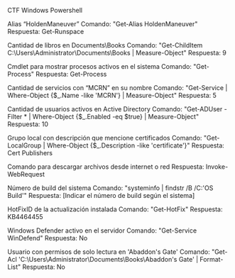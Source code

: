 CTF Windows Powershell

Alias “HoldenManeuver”
Comando: "Get-Alias HoldenManeuver"
Respuesta: Get-Runspace

Cantidad de libros en Documents\Books
Comando: "Get-ChildItem C:\Users\Administrator\Documents\Books | Measure-Object"
Respuesta: 9

Cmdlet para mostrar procesos activos en el sistema
Comando: "Get-Process"
Respuesta: Get-Process

Cantidad de servicios con “MCRN” en su nombre
Comando: "Get-Service | Where-Object {$_.Name -like 'MCRN'} | Measure-Object"
Respuesta: 5

Cantidad de usuarios activos en Active Directory
Comando: "Get-ADUser -Filter * | Where-Object {$_.Enabled -eq $true} | Measure-Object"
Respuesta: 10

Grupo local con descripción que mencione certificados
Comando: "Get-LocalGroup | Where-Object {$_.Description -like 'certificate'}"
Respuesta: Cert Publishers

Comando para descargar archivos desde internet o red
Respuesta: Invoke-WebRequest

Número de build del sistema
Comando: "systeminfo | findstr /B /C:'OS Build'"
Respuesta: [Indicar el número de build según el sistema]

HotFixID de la actualización instalada
Comando: "Get-HotFix"
Respuesta: KB4464455

Windows Defender activo en el servidor
Comando: "Get-Service WinDefend"
Respuesta: No

Usuario con permisos de solo lectura en 'Abaddon's Gate'
Comando: "Get-Acl 'C:\Users\Administrator\Documents\Books\Abaddon's Gate' | Format-List"
Respuesta: No
